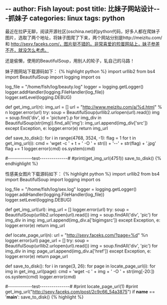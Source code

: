--
author: Fish
layout: post
title: 比妹子网站设计---抓妹子 
categories: linux 
tags: python 
---

最近在拉萨无聊，阅读开源社区(oschina.net)的python代码，好多人都在爬妹子图片，选取了两个地址，将妹子图爬了下来，两个网站分别是http://meizitu.com/ 和 http://sexy.faceks.com/，图片挺不错的。非常喜爱的煎蛋网站上，妹子参差不齐，就没怎么考虑。


还是偷懒，使用的BeautifulSoup，用别人的轮子，轧自己的马路！

<!--more-->

妹子图网站下载源码如下：
{% highlight python %}
import urllib2
from bs4 import BeautifulSoup
import logging
import os

log_file = "/home/fish/log/beauty.log"
logger = logging.getLogger()
logger.addHandler(logging.FileHandler(log_file))
logger.setLevel(logging.DEBUG)

def get_img_url(n):
    img_url = []
    url = "http://www.meizitu.com/a/%d.html" % n 
    logger.error(url)
    try:
        soup = BeautifulSoup(urllib2.urlopen(url).read())
        img = soup.find('div', id = 'picture').p
        for img_div in BeautifulSoup(str(img)).find_all('img'):
            img_url.append(img_div['src'])
    except Exception, e:
        logger.error(e)
    return img_url


def save_to_disk():
    for i in range(4768, 3524, -1): 
        flag = 1
        for t in get_img_url(i):
            cmd = 'wget -c ' + t + ' -O ' + str(i) + '--' + str(flag) + '.jpg'
            flag += 1
            logger.error(cmd)
            os.system(cmd)
            
#------------test--------------#
#print(get_img_url(4751))
save_to_disk()
{% endhighlight %}



性感美女图片下载源码如下：
{% highlight python %}
import urllib2
from bs4 import BeautifulSoup
import logging
import os

log_file = "/home/fish/log/sex.log"
logger = logging.getLogger()
logger.addHandler(logging.FileHandler(log_file))
logger.setLevel(logging.DEBUG)

def get_img_url(url):
    img_url = []
    logger.error(url)
    try:
        soup = BeautifulSoup(urllib2.urlopen(url).read())
        img = soup.findAll('div', 'pic')
        for img_div in img:
            img_url.append(img_div.a['bigimgsrc'])
    except Exception, e:
        logger.error(e)
    return img_url



def locate_page_url(n):
    url = "http://sexy.faceks.com/?page=%d" %n
    logger.error(url)
    page_url = []
    try:
        soup = BeautifulSoup(urllib2.urlopen(url).read())
        img = soup.findAll('div', 'pic')
        for img_div in img:
            page_url.append(img_div.a['href'])
    except Exception, e:
        logger.error(e)
    return page_url

def save_to_disk():
    for i in range(3, 26): 
        for page in locate_page_url(i):
            for img in get_img_url(page):
                cmd = 'wget -c ' + img + ' -O ' + str(img[-20:])               
                os.system(cmd)
                logger.error(cmd)

#------------test---------------#
#print locate_page_url(1)
#print get_img_url("http://sexy.faceks.com/post/2c9c66_54a3875")
if __name__ == '__main__':
    save_to_disk()
{% highlight %}
